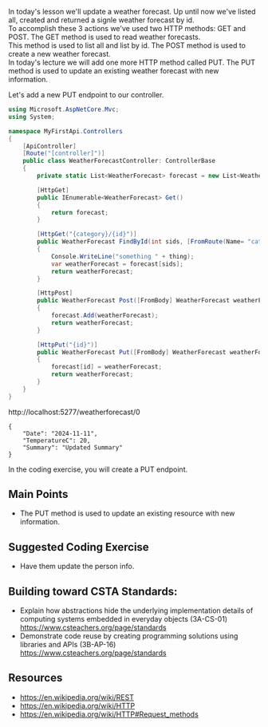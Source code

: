 In today's lesson we'll update a weather forecast.  Up until now we've listed all, created and returned a signle weather forecast by id.  
To accomplish these 3 actions we've used two HTTP methods: GET and POST.  The GET method is used to read weather forecasts.  
This method is used to list all and list by id.  The POST method is used to create a new weather forecast.  
In today's lecture we will add one more HTTP method called PUT.  The PUT method is used to update an existing weather forecast with new information.

Let's add a new PUT endpoint to our controller.

``` cs
using Microsoft.AspNetCore.Mvc;
using System;

namespace MyFirstApi.Controllers
{
    [ApiController]
    [Route("[controller]")]
    public class WeatherForecastController: ControllerBase
    {
        private static List<WeatherForecast> forecast = new List<WeatherForecast>();

        [HttpGet]
        public IEnumerable<WeatherForecast> Get()
        {
            return forecast;
        }

        [HttpGet("{category}/{id}")]
        public WeatherForecast FindById(int sids, [FromRoute(Name= "category")] string thing, int identifier)
        {
            Console.WriteLine("something " + thing);
            var weatherForecast = forecast[sids];
            return weatherForecast;
        }

        [HttpPost]
        public WeatherForecast Post([FromBody] WeatherForecast weatherForecast)
        {
            forecast.Add(weatherForecast);
            return weatherForecast;
        }

        [HttpPut("{id}")]
        public WeatherForecast Put([FromBody] WeatherForecast weatherForecast, [FromRoute] int id)
        {
            forecast[id] = weatherForecast;
            return weatherForecast;
        }
    }
}
```
http://localhost:5277/weatherforecast/0

```
{
    "Date": "2024-11-11",
    "TemperatureC": 20,
    "Summary": "Updated Summary"
}
```

In the coding exercise, you will create a PUT endpoint.

## Main Points
- The PUT method is used to update an existing resource with new information.

## Suggested Coding Exercise
- Have them update the person info.

## Building toward CSTA Standards:
- Explain how abstractions hide the underlying implementation details of computing systems embedded in everyday objects (3A-CS-01) https://www.csteachers.org/page/standards
- Demonstrate code reuse by creating programming solutions using libraries and APIs (3B-AP-16) https://www.csteachers.org/page/standards

## Resources
- https://en.wikipedia.org/wiki/REST
- https://en.wikipedia.org/wiki/HTTP
- https://en.wikipedia.org/wiki/HTTP#Request_methods
